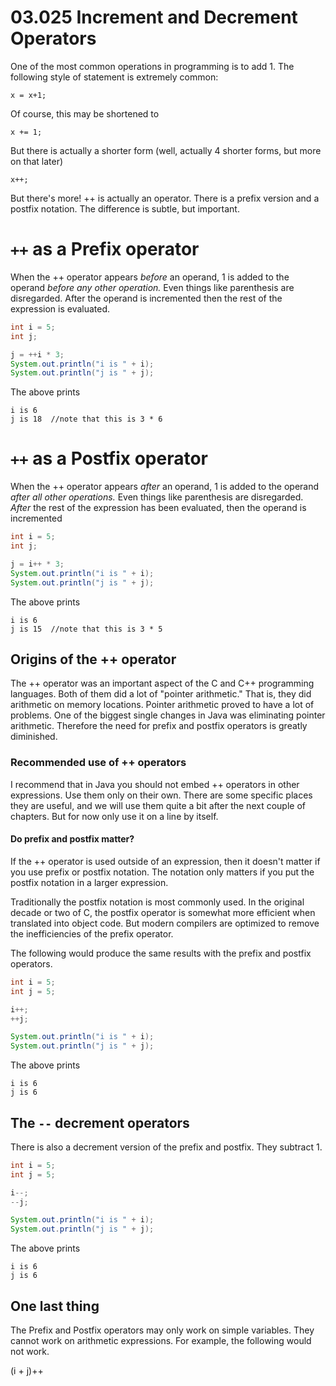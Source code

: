 # 03.025 Increment and Decrement Operators

One of the most common operations in programming is to add 1.  The following style of statement is extremely common:

`x = x+1;`

Of course, this may be shortened to

`x += 1;`

But there is actually a shorter form (well, actually 4 shorter forms, but more on that later)

`x++;`

But there's more!  ++ is actually an operator.  There is a prefix version and a postfix notation.  The difference is subtle, but important.

# `++` as a Prefix operator

When the ++ operator appears *before* an operand, 1 is added to the operand *before any other operation.*  Even things like parenthesis are disregarded.  After the operand is incremented then the rest of the expression is evaluated.

```java
int i = 5;
int j;

j = ++i * 3;
System.out.println("i is " + i);
System.out.println("j is " + j);
```

The above prints

```text
i is 6
j is 18  //note that this is 3 * 6
```

# `++` as a Postfix operator

When the ++ operator appears *after* an operand, 1 is added to the operand *after all other operations.*  Even things like parenthesis are disregarded.  *After* the rest of the expression has been evaluated, then the operand is incremented

```java
int i = 5;
int j;

j = i++ * 3;
System.out.println("i is " + i);
System.out.println("j is " + j);
```

The above prints

```text
i is 6
j is 15  //note that this is 3 * 5
```

## Origins of the ++ operator

The ++ operator was an important aspect of the C and C++ programming languages.  Both of them did a lot of "pointer arithmetic."  That is, they did arithmetic on memory locations.  Pointer arithmetic proved to have a lot of problems.  One of the biggest single changes in Java was eliminating pointer arithmetic. Therefore the need for prefix and postfix operators is greatly diminished.

### Recommended use of ++ operators

I recommend that in Java you should not embed ++ operators in other expressions.  Use them only on their own.  There are some specific places they are useful, and we will use them quite a bit after the next couple of chapters. But for now only use it on a line by itself.

#### Do prefix and postfix matter?

If the ++ operator is used outside of an expression, then it doesn't matter if you use prefix or postfix notation.  The notation only matters if you put the postfix notation in a larger expression.

Traditionally the postfix notation is most commonly used.  In the original decade or two of C, the postfix operator is somewhat more efficient when translated into object code.  But modern compilers are optimized to remove the inefficiencies of the prefix operator.

The following would produce the same results with the prefix and postfix operators.

```java
int i = 5;
int j = 5;

i++;
++j;

System.out.println("i is " + i);
System.out.println("j is " + j);
```

The above prints

```text
i is 6
j is 6
```

## The `--` decrement operators

There is also a decrement version of the prefix and postfix.  They subtract 1.  

```java
int i = 5;
int j = 5;

i--;
--j;

System.out.println("i is " + i);
System.out.println("j is " + j);
```

The above prints

```text
i is 6
j is 6
```

## One last thing

The Prefix and Postfix operators may only work on simple variables.  They cannot work on arithmetic expressions.  For example, the following would not work.

(i + j)++



